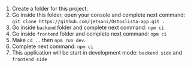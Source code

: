 1. Create a folder for this project.  
2. Go inside this folder, open your console and complete next command: `git clone https://github.com/jetsoni/Ostoslista-app.git .`  
3. Go inside `backend` folder and complete next command: `npm ci`
4. Go inside `frontend` folder and complete next command: `npm ci`  
5. Make `cd ..` then `npm run dev`. 
6. Complete next command: `npm ci`
7. This application will be start in development mode: `backend side` and `frontend side`
